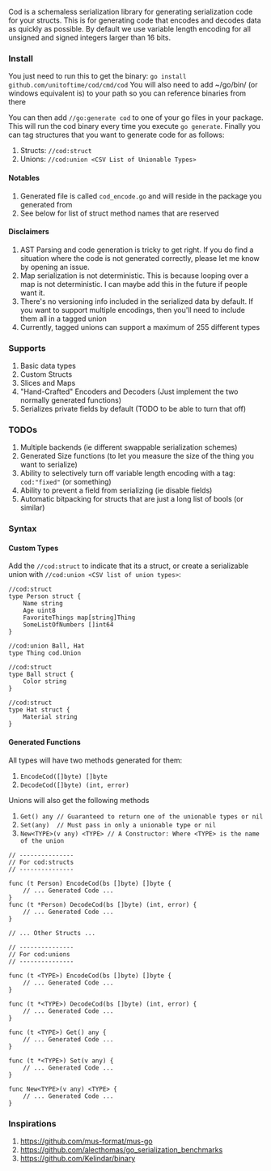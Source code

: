Cod is a schemaless serialization library for generating serialization code for your structs. This is for generating code that encodes and decodes data as quickly as possible. By default we use variable length encoding for all unsigned and signed integers larger than 16 bits.

### Install
You just need to run this to get the binary: `go install github.com/unitoftime/cod/cmd/cod`
You will also need to add ~/go/bin/ (or windows equivalent is) to your path so you can reference binaries from there

You can then add `//go:generate cod` to one of your go files in your package. This will run the cod binary every time you execute `go generate`. Finally you can tag structures that you want to generate code for as follows:
1. Structs: `//cod:struct`
2. Unions: `//cod:union <CSV List of Unionable Types>`

#### Notables
1. Generated file is called `cod_encode.go` and will reside in the package you generated from
2. See below for list of struct method names that are reserved

#### Disclaimers
1. AST Parsing and code generation is tricky to get right. If you do find a situation where the code is not generated correctly, please let me know by opening an issue.
2. Map serialization is not deterministic. This is because looping over a map is not deterministic. I can maybe add this in the future if people want it.
3. There's no versioning info included in the serialized data by default. If you want to support multiple encodings, then you'll need to include them all in a tagged union
4. Currently, tagged unions can support a maximum of 255 different types

### Supports
1. Basic data types
2. Custom Structs
3. Slices and Maps
4. "Hand-Crafted" Encoders and Decoders (Just implement the two normally generated functions)
5. Serializes private fields by default (TODO to be able to turn that off)

### TODOs
1. Multiple backends (ie different swappable serialization schemes)
2. Generated Size functions (to let you measure the size of the thing you want to serialize)
3. Ability to selectively turn off variable length encoding with a tag: `cod:"fixed"` (or something)
4. Ability to prevent a field from serializing (ie disable fields)
5. Automatic bitpacking for structs that are just a long list of bools (or similar)

### Syntax
#### Custom Types
Add the `//cod:struct` to indicate that its a struct, or create a serializable union with `//cod:union <CSV list of union types>`:

```
//cod:struct
type Person struct {
    Name string
    Age uint8
    FavoriteThings map[string]Thing
    SomeListOfNumbers []int64
}

//cod:union Ball, Hat
type Thing cod.Union

//cod:struct
type Ball struct {
    Color string
}

//cod:struct
type Hat struct {
    Material string
}
```

#### Generated Functions
All types will have two methods generated for them:
1. `EncodeCod([]byte) []byte`
2. `DecodeCod([]byte) (int, error)`

Unions will also get the following methods
1. `Get() any // Guaranteed to return one of the unionable types or nil`
2. `Set(any)  // Must pass in only a unionable type or nil`
3. `New<TYPE>(v any) <TYPE> // A Constructor: Where <TYPE> is the name of the union`


```
// ---------------
// For cod:structs
// ---------------

func (t Person) EncodeCod(bs []byte) []byte {
    // ... Generated Code ...
}
func (t *Person) DecodeCod(bs []byte) (int, error) {
    // ... Generated Code ...
}

// ... Other Structs ...

// ---------------
// For cod:unions
// ---------------

func (t <TYPE>) EncodeCod(bs []byte) []byte {
    // ... Generated Code ...
}

func (t *<TYPE>) DecodeCod(bs []byte) (int, error) {
    // ... Generated Code ...
}

func (t <TYPE>) Get() any {
    // ... Generated Code ...
}

func (t *<TYPE>) Set(v any) {
    // ... Generated Code ...
}

func New<TYPE>(v any) <TYPE> {
    // ... Generated Code ...
}
```

### Inspirations
1. https://github.com/mus-format/mus-go
2. https://github.com/alecthomas/go_serialization_benchmarks
3. https://github.com/Kelindar/binary
